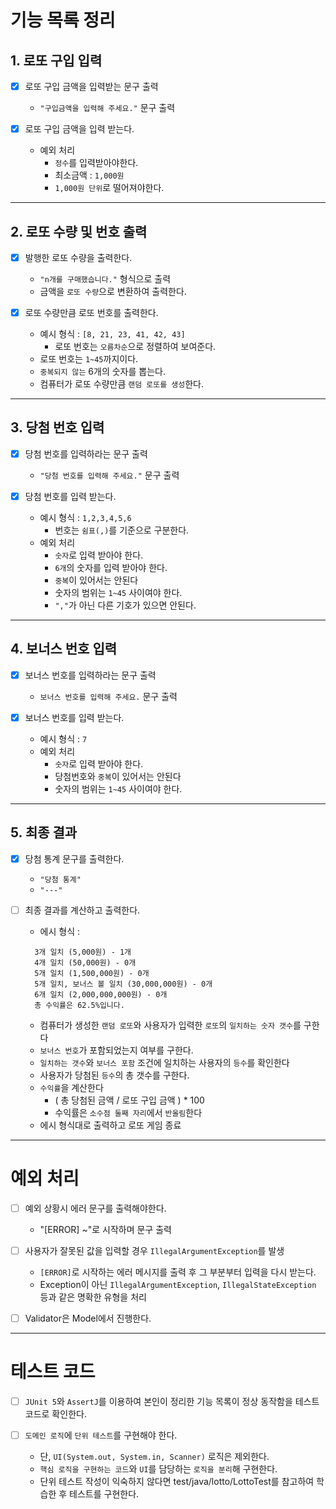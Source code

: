# 기능 목록 정리
## 1. 로또 구입 입력
- [x] 로또 구입 금액을 입력받는 문구 출력
  - `"구입금액을 입력해 주세요."` 문구 출력
  

- [x] 로또 구입 금액을 입력 받는다.
  - 예외 처리
    - `정수`를 입력받아야한다. 
    - 최소금액 : `1,000원`
    - `1,000원 단위`로 떨어져야한다.
---
## 2. 로또 수량 및 번호 출력
- [x] 발행한 로또 수량을 출력한다.
  - `"n개를 구매했습니다."` 형식으로 출력
  - 금액을 `로또 수량`으로 변환하여 출력한다.


- [x] 로또 수량만큼 로또 번호를 출력한다.
  - 예시 형식 : `[8, 21, 23, 41, 42, 43]`
    - 로또 번호는 `오름차순`으로 정렬하여 보여준다.
  - 로또 번호는 `1~45`까지이다.
  - `중복되지 않는` 6개의 숫자를 뽑는다.
  - 컴퓨터가 로또 수량만큼 `랜덤 로또를 생성`한다.
---
## 3. 당첨 번호 입력
- [x] 당첨 번호를 입력하라는 문구 출력
  - `"당첨 번호를 입력해 주세요."` 문구 출력


- [x] 당첨 번호를 입력 받는다.
  - 예시 형식 : `1,2,3,4,5,6`
    - 번호는 `쉼표(,)`를 기준으로 구분한다.
  - 예외 처리
    - `숫자`로 입력 받아야 한다.
    - `6개`의 숫자를 입력 받아야 한다.
    - `중복`이 있어서는 안된다
    - 숫자의 범위는 `1~45` 사이여야 한다.
    - `","`가 아닌 다른 기호가 있으면 안된다.
---
## 4. 보너스 번호 입력
- [x] 보너스 번호를 입력하라는 문구 출력
  - `보너스 번호를 입력해 주세요.` 문구 출력


- [x] 보너스 번호를 입력 받는다.
  - 예시 형식 : `7`
  - 예외 처리
    - `숫자`로 입력 받아야 한다.
    - 당첨번호와 `중복`이 있어서는 안된다
    - 숫자의 범위는 `1~45` 사이여야 한다.
---
## 5. 최종 결과
- [x] 당첨 통계 문구를 출력한다.
  - `"당첨 통계"`
  - `"---"`
  

- [ ] 최종 결과를 계산하고 출력한다.
  - 에시 형식 : 
  ```
    3개 일치 (5,000원) - 1개
    4개 일치 (50,000원) - 0개
    5개 일치 (1,500,000원) - 0개
    5개 일치, 보너스 볼 일치 (30,000,000원) - 0개
    6개 일치 (2,000,000,000원) - 0개
    총 수익률은 62.5%입니다.
  ```
    - 컴퓨터가 생성한 `랜덤 로또`와 사용자가 입력한 `로또`의 `일치하는 숫자 갯수`를 구한다
    - `보너스 번호`가 포함되었는지 여부를 구한다.
    - `일치하는 갯수`와 `보너스 포함` 조건에 일치하는 사용자의 `등수`를 확인한다
    - 사용자가 당첨된 `등수`의 총 갯수를 구한다.
    - `수익률`을 계산한다
      - ( 총 당첨된 금액 / 로또 구입 금액 ) * 100
      - 수익률은 `소수점 둘째 자리`에서 `반올림`한다
    - 에시 형식대로 출력하고 로또 게임 종료
---
# 예외 처리
- [ ] 예외 상황시 에러 문구를 출력해야한다.
  - "[ERROR] ~"로 시작하며 문구 출력


- [ ] 사용자가 잘못된 값을 입력할 경우 `IllegalArgumentException`를 발생
  - `[ERROR]`로 시작하는 에러 메시지를 출력 후 그 부분부터 입력을 다시 받는다.
  - Exception이 아닌 `IllegalArgumentException`, `IllegalStateException` 등과 같은 명확한 유형을 처리


- [ ] Validator은 Model에서 진행한다.

---
# 테스트 코드
- [ ] `JUnit 5`와 `AssertJ`를 이용하여 본인이 정리한 기능 목록이 정상 동작함을 테스트 코드로 확인한다.


- [ ] `도메인 로직`에 `단위 테스트`를 구현해야 한다. 
  - 단, `UI(System.out, System.in, Scanner)` 로직은 제외한다.
  - `핵심 로직을 구현하는 코드`와 `UI`를 담당하는 `로직을 분리`해 구현한다.
  - 단위 테스트 작성이 익숙하지 않다면 test/java/lotto/LottoTest를 참고하여 학습한 후 테스트를 구현한다.
